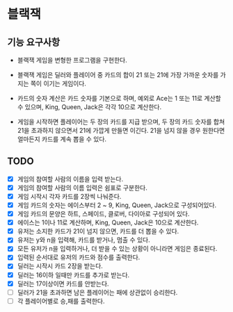 # 블랙잭

## 기능 요구사항
- 블랙잭 게임을 변형한 프로그램을 구현한다. 
- 블랙잭 게임은 딜러와 플레이어 중 카드의 합이 21 또는 21에 가장 가까운 숫자를 가지는 쪽이 이기는 게임이다.

- 카드의 숫자 계산은 카드 숫자를 기본으로 하며, 예외로 Ace는 1 또는 11로 계산할 수 있으며, King, Queen, Jack은 각각 10으로 계산한다. 
- 게임을 시작하면 플레이어는 두 장의 카드를 지급 받으며, 두 장의 카드 숫자를 합쳐 21을 초과하지 않으면서 21에 가깝게 만들면 이긴다. 21을 넘지 않을 경우 원한다면 얼마든지 카드를 계속 뽑을 수 있다.

## TODO
- [x] 게임의 참여할 사람의 이름을 입력 받는다.
- [x] 게임의 참여할 사람의 이름 입력은 쉼표로 구분한다.
- [x] 게임 시작시 각자 카드를 2장씩 나눠준다.
- [x] 게임 카드의 숫자는 에이스부터 2 ~ 9, King, Queen, Jack으로 구성되어있다.
- [x] 게임 카드의 문양은 하트, 스페이드, 클로버, 다이아로 구성되어 있다.
- [x] 에이스는 1이나 11로 계산하며, King, Queen, Jack은 10으로 계산한다.
- [x] 유저는 소지한 카드가 21이 넘지 않으면, 카드를 더 뽑을 수 있다.
- [x] 유저는 y와 n을 입력해, 카드를 받거나, 멈출 수 있다.
- [x] 모든 유저가 n을 입력하거나, 더 받을 수 있는 상황이 아니라면 게임은 종료된다.
- [x] 입력된 순서대로 유저의 카드와 점수를 출력한다.
- [x] 딜러는 시작시 카드 2장을 받는다.
- [x] 딜러는 16이하 일때만 카드를 추가로 받는다.
- [x] 딜러는 17이상이면 카드를 안받는다.
- [ ] 딜러가 21을 초과하면 남은 플레이어는 패에 상관없이 승리한다.
- [ ] 각 플레이어별로 승,패를 출력한다.